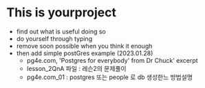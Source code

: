 # This is yourproject
- find out what is useful doing so
- do yourself through typing
- remove soon possible when you think it enough
- then add simple postGres example (2023.01.28)
  - pg4e.com, 'Postgres for everybody' from Dr Chuck' excerpt
  - lesson_2QnA 파일 : 레슨2의 문제풀이
  - pg4e.com_01  : postgres 또는 people 로 db 생성한느 방법설명
